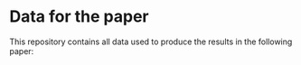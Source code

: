 # Data for the paper <TODO put title here>

This repository contains all data used to produce the results in the following paper:

<TODO add citation>


